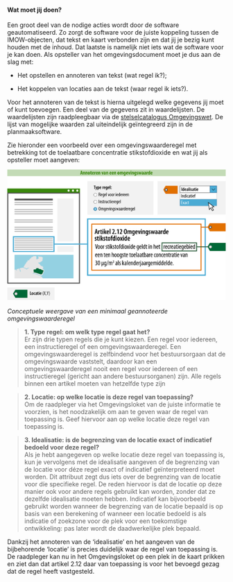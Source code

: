 ﻿#### Wat moet jij doen?

Een groot deel van de nodige acties wordt door de software geautomatiseerd. Zo
zorgt de software voor de juiste koppeling tussen de IMOW-objecten, dat tekst en
kaart verbonden zijn en dat jij je bezig kunt houden met de inhoud. Dat laatste
is namelijk niet iets wat de software voor je kan doen. Als opsteller van het
omgevingsdocument moet je dus aan de slag met:

-   Het opstellen en annoteren van tekst (wat regel ik?);

-   Het koppelen van locaties aan de tekst (waar regel ik iets?).

Voor het annoteren van de tekst is hierna uitgelegd welke gegevens jij moet of
kunt toevoegen. Een deel van de gegevens zit in waardelijsten. De waardelijsten
zijn raadpleegbaar via de [stelselcatalogus
Omgevingswet](https://stelselcatalogus.omgevingswet.overheid.nl/waardelijstenpagina).
De lijst van mogelijke waarden zal uiteindelijk geïntegreerd zijn in de
planmaaksoftware.

Zie hieronder een voorbeeld over een omgevingswaarderegel met betrekking tot de
toelaatbare concentratie stikstofdioxide en wat jij als opsteller moet aangeven:

![](media/Praktijkrichtlijnen_Omgevingswaarde-Minimaal.png)

*Conceptuele weergave van een minimaal geannoteerde omgevingswaarderegel*

>   **1. Type regel: om welk type regel gaat het?**  
>   Er zijn drie typen regels die je kunt kiezen. Een regel voor iedereen, een
>   instructieregel of een omgevingswaarderegel. Een omgevingswaarderegel is
>   zelfbindend voor het bestuursorgaan dat de omgevingswaarde vaststelt,
>   daardoor kan een omgevingswaarderegel nooit een regel voor iedereen of een
>   instructieregel (gericht aan andere bestuursorganen) zijn. Alle regels
>   binnen een artikel moeten van hetzelfde type zijn

>   **2. Locatie: op welke locatie is deze regel van toepassing?**  
>   Om de raadpleger via het Omgevingsloket van de juiste informatie te
>   voorzien, is het noodzakelijk om aan te geven waar de regel van toepassing
>   is. Geef hiervoor aan op welke locatie deze regel van toepassing is.

>   **3. Idealisatie: is de begrenzing van de locatie exact of indicatief
>   bedoeld voor deze regel?**  
>   Als je hebt aangegeven op welke locatie deze regel van toepassing is, kun je
>   vervolgens met de idealisatie aangeven of de begrenzing van de locatie voor
>   déze regel exact of indicatief geïnterpreteerd moet worden. Dit attribuut
>   zegt dus iets over de begrenzing van de locatie voor díe specifieke regel.
>   De reden hiervoor is dat de locatie op deze manier ook voor andere regels
>   gebruikt kan worden, zonder dat ze dezelfde idealisatie moeten hebben.
>   Indicatief kan bijvoorbeeld gebruikt worden wanneer de begrenzing van de
>   locatie bepaald is op basis van een berekening of wanneer een locatie
>   bedoeld is als indicatie of zoekzone voor de plek voor een toekomstige
>   ontwikkeling: pas later wordt de daadwerkelijke plek bepaald.

Dankzij het annoteren van de ‘idealisatie’ en het aangeven van de bijbehorende
‘locatie’ is precies duidelijk waar de regel van toepassing is. De raadpleger
kan nu in het Omgevingsloket op een plek in de kaart prikken en ziet dan dat
artikel 2.12 daar van toepassing is voor het bevoegd gezag dat de regel heeft
vastgesteld.
